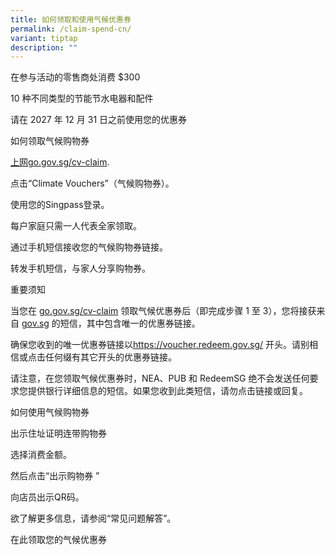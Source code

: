 ```yaml
---
title: 如何领取和使用气候优惠券
permalink: /claim-spend-cn/
variant: tiptap
description: ""
---
```

<p></p>
<p>在参与活动的零售商处消费 $300</p>
<p>10 种不同类型的节能节水电器和配件</p>
<p>请在 2027 年 12 月 31 日之前使用您的优惠券</p>
<p>如何领取气候购物券</p>
<p><a href="http://上网go.gov.sg/cv-claim" rel="noopener noreferrer nofollow" target="_blank">上网go.gov.sg/cv-claim</a>.</p>
<p>点击“Climate Vouchers”（气候购物券）。</p>
<p>使用您的Singpass登录。</p>
<p>每户家庭只需一人代表全家领取。</p>
<p>通过手机短信接收您的气候购物券链接。</p>
<p>转发手机短信，与家人分享购物券。</p>
<p>重要须知</p>
<p>当您在 <a href="http://go.gov.sg/cv-claim" rel="noopener noreferrer nofollow" target="_blank">go.gov.sg/cv-claim</a> 领取气候优惠券后（即完成步骤
1 至 3），您将接获来自 <a href="http://gov.sg" rel="noopener noreferrer nofollow" target="_blank">gov.sg</a> 的短信，其中包含唯一的优惠券链接。</p>
<p>确保您收到的唯一优惠券链接以<a href="https://voucher.redeem.gov.sg/" rel="noopener noreferrer nofollow" target="_blank">https://voucher.redeem.gov.sg/</a> 开头。请别相信或点击任何缀有其它开头的优惠券链接。</p>
<p>请注意，在您领取气候优惠券时，NEA、PUB 和 RedeemSG 绝不会发送任何要求您提供银行详细信息的短信。如果您收到此类短信，请勿点击链接或回复。</p>
<p>如何使用气候购物券</p>
<p>出示住址证明连带购物券</p>
<p>选择消费金额。</p>
<p>然后点击“出示购物券 ”</p>
<p>向店员出示QR码。</p>
<p>欲了解更多信息，请参阅“常见问题解答”。</p>
<p>在此领取您的气候优惠券</p>
<p></p>